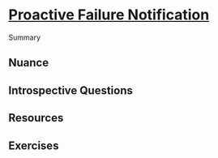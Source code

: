 # [Proactive Failure Notification](https://dora.dev/devops-capabilities/process/proactive-failure-notification/)

Summary

## Nuance

## Introspective Questions

## Resources

## Exercises
